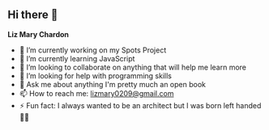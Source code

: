 ## Hi there 👋


**Liz Mary Chardon**

- 🔭 I’m currently working on my Spots Project
- 🌱 I’m currently learning JavaScript
- 👯 I’m looking to collaborate on anything that will help me learn more
- 🤔 I’m looking for help with programming skills
- 💬 Ask me about anything I'm pretty much an open book
- 📫 How to reach me: lizmary0209@gmail.com
- ⚡ Fun fact: I always wanted to be an architect but I was born left handed 🤷‍♀️

